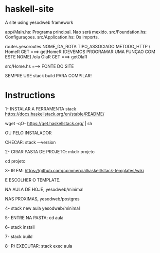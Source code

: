 # haskell-site

A site using yesodweb framework

app/Main.hs: Programa principal. Nao será mexido.
src/Foundation.hs: Configuraçoes.
src/Application.hs: Os imports.

routes.yesoroutes
NOME_DA_ROTA TIPO_ASSOCIADO METODO_HTTP
/ HomeR GET ===> getHomeR (DEVEMOS PROGRAMAR UMA FUNÇAO COM ESTE NOME)
/ola OlaR GET ===> getOlaR

src/Home.hs ===> FONTE DO SITE

SEMPRE USE stack build PARA COMPILAR!

# Instructions

1- INSTALAR A FERRAMENTA stack https://docs.haskellstack.org/en/stable/README/

wget -qO- https://get.haskellstack.org/ | sh

OU PELO INSTALADOR

CHECAR: stack --version

2- CRIAR PASTA DE PROJETO: mkdir projeto

cd projeto

3- IR EM: https://github.com/commercialhaskell/stack-templates/wiki

E ESCOLHER O TEMPLATE.

NA AULA DE HOJE, yesodweb/minimal

NAS PROXIMAS, yesodweb/postgres

4- stack new aula yesodweb/minimal

5- ENTRE NA PASTA: cd aula

6- stack install

7- stack build

8- P/ EXECUTAR: stack exec aula
